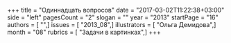 +++
title = "Одиннадцать вопросов"
date = "2017-03-02T11:22:38+03:00"
side = "left"
pagesCount = "2"
slogan = ""
year = "2013"
startPage = "16"
authors = [ "",]
issues = [ "2013_08",]
illustrators = [ "Ольга Демидова",]
month = "08"
rubrics = [ "Задачи в картинках",]
+++
